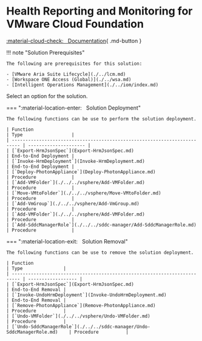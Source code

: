 # Health Reporting and Monitoring for VMware Cloud Foundation

[:material-cloud-check: &nbsp; Documentation][solution]{ .md-button }

!!! note "Solution Prerequisites"

    The following are prerequisites for this solution:

    - [VMware Aria Suite Lifecycle](./../lcm.md)
    - [Workspace ONE Access (Global)](./../wsa.md)
    - [Intelligent Operations Management](./../iom/index.md)

Select an option for the solution.

=== ":material-location-enter: &nbsp; Solution Deployment"

    The following functions can be use to perform the solution deployment.

    | Function                                                                  | Type                  |
    | ------------------------------------------------------------------------- | --------------------- |
    | [`Export-HrmJsonSpec`](Export-HrmJsonSpec.md)                             | End-to-End Deployment |
    | [`Invoke-HrmDeployment`](Invoke-HrmDeployment.md)                         | End-to-End Deployment |
    | [`Deploy-PhotonAppliance`](Deploy-PhotonAppliance.md)                     | Procedure             |
    | [`Add-VMFolder`](./../../vsphere/Add-VMFolder.md)                         | Procedure             |
    | [`Move-VMtoFolder`](./../../vsphere/Move-VMtoFolder.md)                   | Procedure             |
    | [`Add-VmGroup`](./../../vsphere/Add-VmGroup.md)                           | Procedure             |
    | [`Add-VMFolder`](./../../vsphere/Add-VMFolder.md)                         | Procedure             |
    | [`Add-SddcManagerRole`](./../../sddc-manager/Add-SddcManagerRole.md)      | Procedure             |

=== ":material-location-exit: &nbsp; Solution Removal"

    The following functions can be use to remove the solution deployment.

    | Function                                                                  | Type               |
    | ------------------------------------------------------------------------- | ------------------ |
    | [`Export-HrmJsonSpec`](Export-HrmJsonSpec.md)                             | End-to-End Removal |
    | [`Invoke-UndoHrmDeployment`](Invoke-UndoHrmDeployment.md)                 | End-to-End Removal |
    | [`Remove-PhotonAppliance`](Remove-PhotonAppliance.md)                     | Procedure          |
    | [`Undo-VMFolder`](./../../vsphere/Undo-VMFolder.md)                       | Procedure          |
    | [`Undo-SddcManagerRole`](./../../sddc-manager/Undo-SddcManagerRole.md)    | Procedure          |

[solution]: https://docs.vmware.com/en/VMware-Cloud-Foundation/services/vcf-health-reporting-and-monitoring-v1/GUID-CF73FFF1-7875-4A84-BECF-0EB4CA60279D.html
